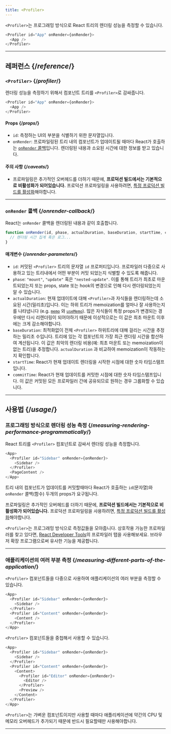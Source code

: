 ```yaml
---
title: <Profiler>
---
```


<Intro>

`<Profiler>`는 프로그래밍 방식으로 React 트리의 렌더링 성능을 측정할 수 있습니다.

```js
<Profiler id="App" onRender={onRender}>
  <App />
</Profiler>
```

</Intro>

<InlineToc />

---

## 레퍼런스 {/*reference*/}

### `<Profiler>` {/*profiler*/}

렌더링 성능을 측정하기 위해서 컴포넌트 트리를 `<Profiler>`로 감싸줍니다.

```js
<Profiler id="App" onRender={onRender}>
  <App />
</Profiler>
```

#### Props {/*props*/}

* `id`: 측정하는 UI의 부분을 식별하기 위한 문자열입니다.
* `onRender`: 프로파일링된 트리 내의 컴포넌트가 업데이트될 때마다 React가 호출하는 [`onRender` 콜백](#onrender-callback)입니다. 렌더링된 내용과 소요된 시간에 대한 정보를 받고 있습니다.

#### 주의 사항 {/*caveats*/}

* 프로파일링은 추가적인 오버헤드를 더하기 때문에, **프로덕션 빌드에서는 기본적으로 비활성화가 되어있습니다.** 프로덕션 프로파일링을 사용하려면, [특정 프로덕션 빌드를 활성화](https://fb.me/react-profiling)해야합니다.
---

### `onRender` 콜백 {/*onrender-callback*/}

React는 `onRender` 콜백을 렌더링된 내용과 같이 호출합니다.

```js
function onRender(id, phase, actualDuration, baseDuration, startTime, commitTime) {
  // 렌더링 시간 집계 혹은 로그...
}
```

#### 매개변수 {/*onrender-parameters*/}

* `id`: 커밋된 `<Profiler>` 트리의 문자열 `id` 프로퍼티입니다. 프로파일러 다중으로 사용하고 있는 트리내에서 어떤 부분이 커밋 되었는지 식별할 수 있도록 해줍니다.
* `phase`: `"mount"`, `"update"` 혹은 `"nested-update"`. 이를 통해 트리가 최초로 마운트되었는지 또는 props, state 또는 hook의 변경으로 인해 다시 렌더링되었는지 알 수 있습니다.
* `actualDuration`: 현재 업데이트에 대해 `<Profiler>`과 자식들을 렌더링하는데 소요된 시간(밀리초)입니다. 이는 하위 트리가 memoization를 얼마나 잘 사용하는지를 나타냅니다 (e.g. [`memo`](/reference/react/memo) 와 [`useMemo`](/reference/react/useMemo)). 많은 자식들이 특정 props가 변경되는 경우에만 다시 리렌더링이 되어야하기 때문에 이상적으로는 이 값은 최초 마운트 이후에는 크게 감소해야합니다.
* `baseDuration`: 최적화없이 전체 `<Profiler>` 하위트리에 대해 걸리는 시간을 추정하는 밀리초 수입니다. 트리에 있는 각 컴포넌트의 가장 최근 렌더링 시간을 합산하여 계산됩니다. 이 값은 최악의 렌더링 비용(예: 최초 마운트 또는 memoization이 없는 트리)을 추정합니다. `actualDuration` 과 비교하여 memoization이 작동하는지 확인합니다.
* `startTime`: React가 현재 업데이트 렌더링을 시작한 시점에 대한 숫자 타임스탬프입니다.
* `commitTime`: React가 현재 업데이트를 커밋한 시점에 대한 숫자 타임스탬프입니다. 이 값은 커밋된 모든 프로파일러 간에 공유되므로 원하는 경우 그룹화할 수 있습니다.

---

## 사용법 {/*usage*/}

### 프로그래밍 방식으로 렌더링 성능 측정 {/*measuring-rendering-performance-programmatically*/}

React 트리를 `<Profiler>` 컴포넌트로 감싸서 렌더링 성능을 측정합니다.

```js {2,4}
<App>
  <Profiler id="Sidebar" onRender={onRender}>
    <Sidebar />
  </Profiler>
  <PageContent />
</App>
```

트리 내의 컴포넌트가 업데이트를 커밋할때마다 React가 호출하는 `id`(문자열)와 `onRender` 콜백(함수) 두개의 props가 요구됩니다.

<Pitfall>

프로파일링은 추가적인 오버헤드를 더하기 때문에, **프로덕션 빌드에서는 기본적으로 비활성화가 되어있습니다.** 프로덕션 프로파일링을 사용하려면, [특정 프로덕션 빌드를 활성화](https://fb.me/react-profiling)해야합니다.

</Pitfall>

<Note>

`<Profiler>`는 프로그래밍 방식으로 측정값들을 모아줍니다. 상호작용 가능한 프로파일러를 찾고 있다면, [React Developer Tools](/learn/react-developer-tools)의 프로파일러 탭을 사용해보세요. 브라우저 확장 프로그램으로써 유사한 기능을 제공합니다.

</Note>

---

### 애플리케이션의 여러 부분 측정 {/*measuring-different-parts-of-the-application*/}

`<Profiler>` 컴포넌트들을 다중으로 사용하여 애플리케이션의 여러 부분을 측정할 수 있습니다.

```js {5,7}
<App>
  <Profiler id="Sidebar" onRender={onRender}>
    <Sidebar />
  </Profiler>
  <Profiler id="Content" onRender={onRender}>
    <Content />
  </Profiler>
</App>
```

`<Profiler>` 컴포넌트들을 중첩해서 사용할 수 있습니다.

```js {5,7,9,12}
<App>
  <Profiler id="Sidebar" onRender={onRender}>
    <Sidebar />
  </Profiler>
  <Profiler id="Content" onRender={onRender}>
    <Content>
      <Profiler id="Editor" onRender={onRender}>
        <Editor />
      </Profiler>
      <Preview />
    </Content>
  </Profiler>
</App>
```

`<Profiler>`는 가벼운 컴포넌트이지만 사용할 때마다 애플리케이션에 약간의 CPU 및 메모리 오버헤드가 추가되기 때문에 반드시 필요할때만 사용해야합니다. 

---

